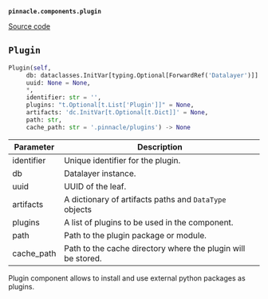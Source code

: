 **`pinnacle.components.plugin`** 

[Source code](https://github.com/pinnacle/pinnacle/blob/main/pinnacle.components/plugin.py)

## `Plugin` 

```python
Plugin(self,
     db: dataclasses.InitVar[typing.Optional[ForwardRef('Datalayer')]] = None,
     uuid: None = None,
     *,
     identifier: str = '',
     plugins: "t.Optional[t.List['Plugin']]" = None,
     artifacts: 'dc.InitVar[t.Optional[t.Dict]]' = None,
     path: str,
     cache_path: str = '.pinnacle/plugins') -> None
```
| Parameter | Description |
|-----------|-------------|
| identifier | Unique identifier for the plugin. |
| db | Datalayer instance. |
| uuid | UUID of the leaf. |
| artifacts | A dictionary of artifacts paths and `DataType` objects |
| plugins | A list of plugins to be used in the component. |
| path | Path to the plugin package or module. |
| cache_path | Path to the cache directory where the plugin will be stored. |

Plugin component allows to install and use external python packages as plugins.

